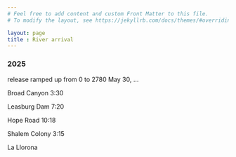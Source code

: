 ```yaml
---
# Feel free to add content and custom Front Matter to this file.
# To modify the layout, see https://jekyllrb.com/docs/themes/#overriding-theme-defaults

layout: page
title : River arrival
---
```


### 2025

release ramped up from 0 to 2780 May 30, ...

Broad Canyon 3:30

Leasburg Dam 7:20

Hope Road  10:18

Shalem Colony 3:15

La Llorona

